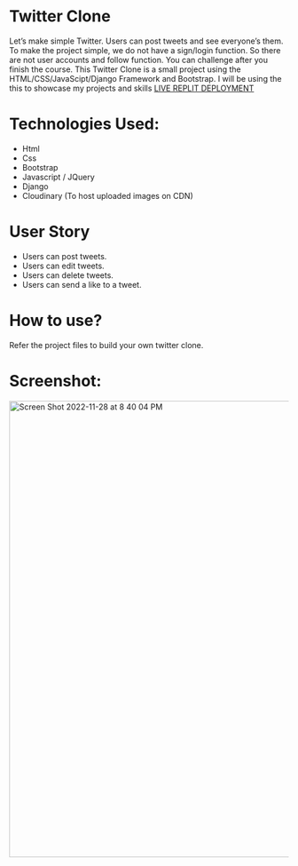 # Twitter Clone
Let’s make simple Twitter. Users can post tweets and see everyone’s them. To make the project simple, we do not have a sign/login function. So there are not user accounts and follow function. You can challenge after you finish the course. This Twitter Clone is a small project using the HTML/CSS/JavaScipt/Django Framework and Bootstrap. I will be using the this to showcase my projects and skills [LIVE REPLIT DEPLOYMENT](https://twitterclone.murrsa.repl.co/)

# Technologies Used:
* Html
* Css
* Bootstrap
* Javascript / JQuery
* Django
* Cloudinary (To host uploaded images on CDN)

# User Story
* Users can post tweets.
* Users can edit tweets.
* Users can delete tweets.
* Users can send a like to a tweet.
 
# How to use?
Refer the project files to build your own twitter clone.

# Screenshot:


<img width="822" alt="Screen Shot 2022-11-28 at 8 40 04 PM" src="https://user-images.githubusercontent.com/113162205/204440861-f48e0218-7061-46a9-b6fa-7f82319c326e.png">

